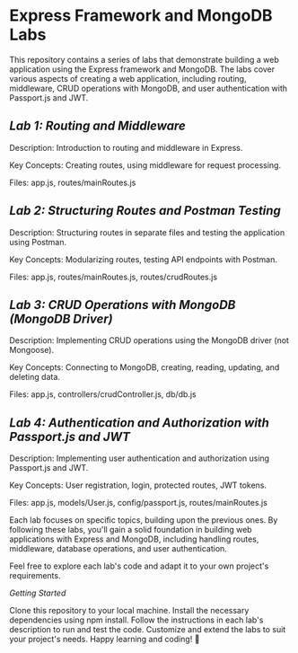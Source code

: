 # Express Framework and MongoDB Labs

This repository contains a series of labs that demonstrate building a web application using the Express framework and MongoDB. The labs cover various aspects of creating a web application, including routing, middleware, CRUD operations with MongoDB, and user authentication with Passport.js and JWT.

## *Lab 1: Routing and Middleware*

Description: Introduction to routing and middleware in Express.

Key Concepts: Creating routes, using middleware for request processing.

Files: app.js, routes/mainRoutes.js


## *Lab 2: Structuring Routes and Postman Testing*

Description: Structuring routes in separate files and testing the application using Postman.

Key Concepts: Modularizing routes, testing API endpoints with Postman.

Files: app.js, routes/mainRoutes.js, routes/crudRoutes.js


## *Lab 3: CRUD Operations with MongoDB (MongoDB Driver)*

Description: Implementing CRUD operations using the MongoDB driver (not Mongoose).

Key Concepts: Connecting to MongoDB, creating, reading, updating, and deleting data.

Files: app.js, controllers/crudController.js, db/db.js


## *Lab 4: Authentication and Authorization with Passport.js and JWT*

Description: Implementing user authentication and authorization using Passport.js and JWT.

Key Concepts: User registration, login, protected routes, JWT tokens.

Files: app.js, models/User.js, config/passport.js, routes/mainRoutes.js


Each lab focuses on specific topics, building upon the previous ones. By following these labs, you'll gain a solid foundation in building web applications with Express and MongoDB, including handling routes, middleware, database operations, and user authentication.

Feel free to explore each lab's code and adapt it to your own project's requirements.

*Getting Started*

Clone this repository to your local machine.
Install the necessary dependencies using npm install.
Follow the instructions in each lab's description to run and test the code.
Customize and extend the labs to suit your project's needs.
Happy learning and coding! 🚀
